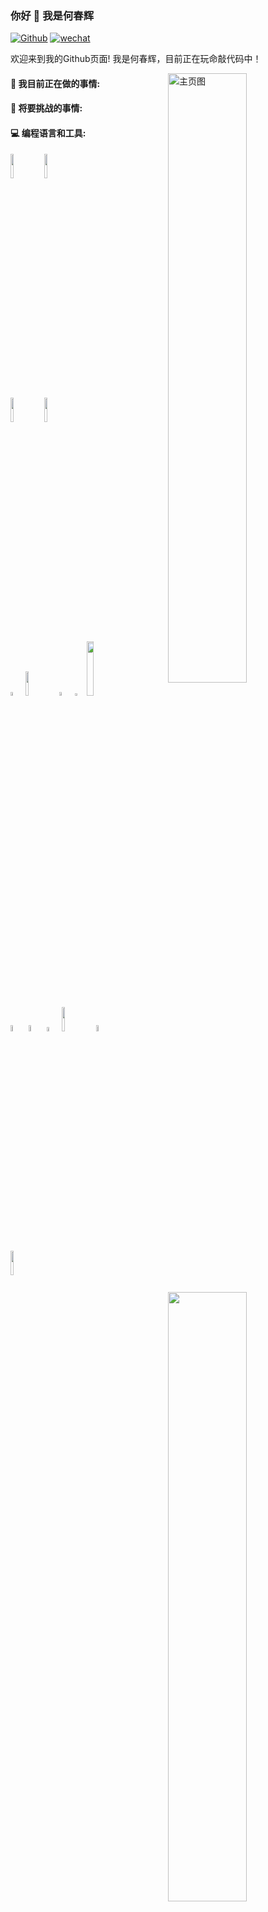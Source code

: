 ### 你好 👋 我是何春辉

[![Github](https://img.shields.io/badge/GitHub-100000?style=for-the-badge&logo=github&logoColor=white)](https://github.com/hechunhuis)
[![wechat](https://img.shields.io/badge/WeChat-07C160?style=for-the-badge&logo=wechat&logoColor=white)](https://github.com/hechunhuis/hechunhuis/blob/main/images/wechat.jpg)

欢迎来到我的Github页面! 我是何春辉，目前正在玩命敲代码中！

<img align="right" alt="主页图" src="https://a1.qpic.cn/psc?/V12mAuh30leDUp/ruAMsa53pVQWN7FLK88i5q9ATgBiD.bnMnL4nkXYU2x5NzCx7lkdD.s2q6c8TRZywQ9onKd6b33xYt5owBRuH*3*oIZ.g80NKsx**WgO178!/c&ek=1&kp=1&pt=0&bo=AAWJAwAFiQMWECA!&tl=1&vuin=1920851652&tm=1663689600&dis_t=1663690172&dis_k=18db6ded8960c573a23cd9e35d9848b4&sce=60-2-2&rf=0-0" width="50%" height="auto" />

#### 🌱 我目前正在做的事情:



#### :muscle: 将要挑战的事情:



#### :computer: 编程语言和工具:

<p>
	<img width="50%" align="right" src="https://github-readme-stats.vercel.app/api?username=hechunhuis&show_icons=true&hide_border=true" />

<code><img width="10%" src="https://www.vectorlogo.zone/logos/java/java-ar21.svg"></code>
<code><img width="10%" src="https://www.vectorlogo.zone/logos/python/python-ar21.svg"></code>
<code> <img width="10%" src="https://cdn.worldvectorlogo.com/logos/docker-3.svg"></code>
<code><img width="10%" src="https://www.vectorlogo.zone/logos/mysql/mysql-ar21.svg"></code>
<br />
<code><img width="4%" src="https://cdn.worldvectorlogo.com/logos/javascript-2.svg"></code>
<code><img width="10%" src="https://cdn.worldvectorlogo.com/logos/jquery-1.svg"></code>
<code><img width="4%" src="https://cdn.worldvectorlogo.com/logos/redis.svg"></code>
<code><img width="3%" src="https://cdn.worldvectorlogo.com/logos/rabbitmq.svg"></code>
<code><img width="15%" src="https://cdn.worldvectorlogo.com/logos/elasticsearch-logo.svg"></code>
<br />
<code><img width="5%" src="https://cdn.worldvectorlogo.com/logos/elastic-logstash.svg"></code>
<code><img width="5%" src="https://cdn.worldvectorlogo.com/logos/elastic-kibana.svg"></code>
<code><img width="4%" src="https://cdn.worldvectorlogo.com/logos/spring-3.svg"></code>
<code><img width="10%" src="https://www.vectorlogo.zone/logos/git-scm/git-scm-ar21.svg"></code>
<code><img width="5%" src="https://cdn.worldvectorlogo.com/logos/sourcetree-1.svg"></code>
<br />
<code><img width="10%" src="https://cdn.worldvectorlogo.com/logos/centos.svg"></code></p>
